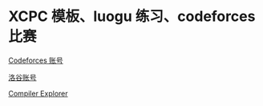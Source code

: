 # XCPC 模板、luogu 练习、codeforces 比赛

[Codeforces 账号](https://codeforces.com/profile/-NIQUE_PTR-)

[洛谷账号](https://www.luogu.com.cn/user/878248)

[Compiler Explorer](https://godbolt.org/)
